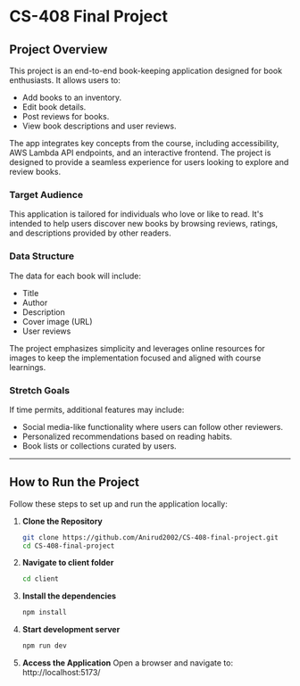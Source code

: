 # CS-408 Final Project

## Project Overview

This project is an end-to-end book-keeping application designed for book enthusiasts. It allows users to:

- Add books to an inventory.
- Edit book details.
- Post reviews for books.
- View book descriptions and user reviews.

The app integrates key concepts from the course, including accessibility, AWS Lambda API endpoints, and an interactive frontend. The project is designed to provide a seamless experience for users looking to explore and review books.

### Target Audience

This application is tailored for individuals who love or like to read. It's intended to help users discover new books by browsing reviews, ratings, and descriptions provided by other readers.

### Data Structure

The data for each book will include:

- Title
- Author
- Description
- Cover image (URL)
- User reviews

The project emphasizes simplicity and leverages online resources for images to keep the implementation focused and aligned with course learnings.

### Stretch Goals

If time permits, additional features may include:

- Social media-like functionality where users can follow other reviewers.
- Personalized recommendations based on reading habits.
- Book lists or collections curated by users.

---

## How to Run the Project

Follow these steps to set up and run the application locally:

1. **Clone the Repository**

   ```bash
   git clone https://github.com/Anirud2002/CS-408-final-project.git
   cd CS-408-final-project
   ```

2. **Navigate to client folder**

   ```bash
   cd client
   ```

3. **Install the dependencies**

   ```bash
   npm install
   ```

4. **Start development server**

   ```bash
   npm run dev
   ```

5. **Access the Application**
   Open a browser and navigate to:
   http://localhost:5173/

